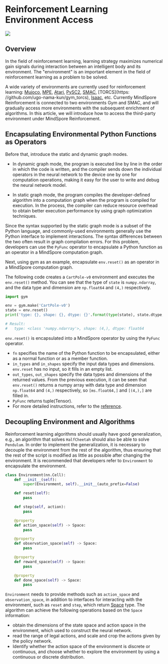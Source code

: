 # Reinforcement Learning Environment Access

<a href="https://gitee.com/mindspore/docs/blob/r2.1/docs/reinforcement/docs/source_en/environment.md" target="_blank"><img src="https://mindspore-website.obs.cn-north-4.myhuaweicloud.com/website-images/r2.1/resource/_static/logo_source_en.png"></a>

## Overview

In the field of reinforcement learning, learning strategy maximizes numerical gain signals during interaction between an intelligent body and its environment. The "environment" is an important element in the field of reinforcement learning as a problem to be solved.

A wide variety of environments are currently used for reinforcement learning: [Mujoco](https://github.com/deepmind/mujoco), [MPE](https://github.com/openai/multiagent-particle-envs), [Atari]( https://github.com/gsurma/atari), [PySC2](https://www.github.com/deepmind/pysc2), [SMAC](https://github/oxwhirl/smac), [TORCS](https: //github.com/ugo-nama-kun/gym_torcs), [Isaac](https://github.com/NVIDIA-Omniverse/IsaacGymEnvs), etc. Currently MindSpore Reinforcement is connected to two environments Gym and SMAC, and will gradually access more environments with the subsequent enrichment of algorithms. In this article, we will introduce how to access the third-party environment under MindSpore Reinforcement.

## Encapsulating Environmental Python Functions as Operators

Before that, introduce the static and dynamic graph modes.

- In dynamic graph mode, the program is executed line by line in the order in which the code is written, and the compiler sends down the individual operators in the neural network to the device one by one for computation operations, making it easy for the user to write and debug the neural network model.

- In static graph mode, the program compiles the developer-defined algorithm into a computation graph when the program is compiled for execution. In the process, the compiler can reduce resource overhead to obtain better execution performance by using graph optimization techniques.

Since the syntax supported by the static graph mode is a subset of the Python language, and commonly-used environments generally use the Python interface to implement interactions. The syntax differences between the two often result in graph compilation errors. For this problem, developers can use the `PyFunc` operator to encapsulate a Python function as an operator in a MindSpore computation graph.

Next, using gym as an example, encapsulate `env.reset()` as an operator in a MindSpore computation graph.

The following code creates a `CartPole-v0` environment and executes the `env.reset()` method. You can see that the type of `state` is `numpy.ndarray`, and the data type and dimension are `np.float64` and `(4,)` respectively.

```python
import gym

env = gym.make('CartPole-v0')
state = env.reset()
print('type: {}, shape: {}, dtype: {}'.format(type(state), state.dtype, state.shape))

# Result:
#   type: <class 'numpy.ndarray'>, shape: (4,), dtype: float64
```

`env.reset()` is encapsulated into a MindSpore operator by using the `PyFunc` operator.

- `fn` specifies the name of the Python function to be encapsulated, either as a normal function or as a member function.
- `in_types` and `in_shapes` specify the input data types and dimensions. `env.reset` has no input, so it fills in an empty list.
- `out_types`, `out_shapes` specify the data types and dimensions of the returned values. From the previous execution, it can be seen that `env.reset()` returns a numpy array with data type and dimension `np.float64` and `(4,)` respectively, so `[ms.float64,]` and `[(4,),]` are filled in.
- `PyFunc` returns tuple(Tensor).
- For more detailed instructions, refer to the [reference](https://gitee.com/mindspore/mindspore/blob/r2.1/mindspore/python/mindspore/ops/operations/other_ops.py).

## Decoupling Environment and Algorithms

Reinforcement learning algorithms should usually have good generalization, e.g., an algorithm that solves `HalfCheetah` should also be able to solve `Pendulum`. In order to implement the generalization, it is necessary to decouple the environment from the rest of the algorithm, thus ensuring that the rest of the script is modified as little as possible after changing the environment. It is recommended that developers refer to `Environment` to encapsulate the environment.

```python
class Environment(nn.Cell):
    def __init__(self):
        super(Environment, self).__init__(auto_prefix=False)

    def reset(self):
        pass

    def step(self, action):
        pass

    @property
    def action_space(self) -> Space:
        pass

    @property
    def observation_space(self) -> Space:
        pass

    @property
    def reward_space(self) -> Space:
        pass

    @property
    def done_space(self) -> Space:
        pass
```

`Environment` needs to provide methods such as `action_space` and `observation_space`, in addition to interfaces for interacting with the environment, such as `reset` and `step`, which return [Space](https://mindspore.cn/reinforcement/docs/en/r0.7/reinforcement.html#mindspore_rl.environment.Space) type. The algorithm can achieve the following operations based on the `Space` information:

- obtain the dimensions of the state space and action space in the environment, which used to construct the neural network.
- read the range of legal actions, and scale and crop the actions given by the policy network.
- Identify whether the action space of the environment is discrete or continuous, and choose whether to explore the environment by using a continuous or discrete distribution.
